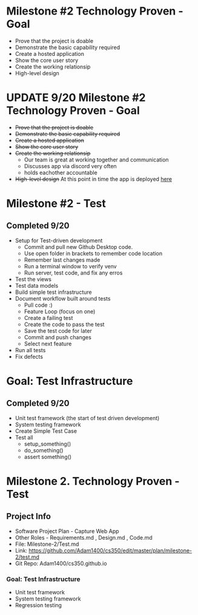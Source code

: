 
# Milestone #2 Technology Proven - Goal

* Prove that the project is doable
* Demonstrate the basic capability required
* Create a hosted application
* Show the core user story
* Create the working relationsip
* High-level design

# UPDATE 9/20 Milestone #2 Technology Proven - Goal

* ~~Prove that the project is doable~~
* ~~Demonstrate the basic capability required~~
* ~~Create a hosted application~~
* ~~Show the core user story~~
* ~~Create the working relationsip~~
  * Our team is great at working together and communication
  * Discusses app via discord very often
  * holds eachother accountable
* ~~High-level design~~
At this point in time the app is deployed [here](https://capture350.herokuapp.com/) 

# Milestone #2 - Test
## Completed 9/20 
* Setup for Test-driven development
  * Commit and pull new Github Desktop code.
  * Use open folder in brackets to remember code location
  * Remember last changes made
  * Run a terminal window to verify venv
  * Run server, test code, and fix any erros
* Test the views
* Test data models
* Build simple test infrastructure
* Document workflow built around tests
  * Pull code :) 
  * Feature Loop (focus on one)
   * Create a failing test
   * Create the code to pass the test
   * Save the test code for later
   * Commit and push changes
   * Select next feature
* Run all tests
* Fix defects
  

# Goal: Test Infrastructure
## Completed 9/20
* Unit test framework (the start of test driven development)
* System testing framework 
 * Create Simple Test Case
 * Test all
   * setup_something()
   * do_something()
   * assert something()

# Milestone 2. Technology Proven - Test

## Project Info

* Software Project Plan - Capture Web App
* Other Roles - Requirements.md , Design.md , Code.md
* File: Milestone-2/Test.md
* Link: https://github.com/Adam1400/cs350/edit/master/plan/milestone-2/test.md
* Git Repo: Adam1400/cs350.github.io

### Goal: Test Infrastructure

* Unit test framework
* System testing framework
* Regression testing
